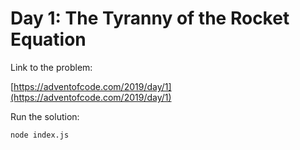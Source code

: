 # Day 1: The Tyranny of the Rocket Equation

Link to the problem:

[https://adventofcode.com/2019/day/1](https://adventofcode.com/2019/day/1)

Run the solution:

```
node index.js
```

